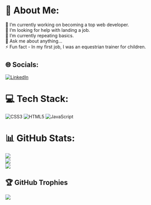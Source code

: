 # 💫 About Me:
🔭 I’m currently working on becoming a top web developer.<br>🤝 I’m looking for help with landing a job.<br>🌱 I’m currently repeating basics.<br>💬 Ask me about anything... <br>⚡ Fun fact - In my first job, I was an equestrian trainer for children.


## 🌐 Socials:
[![LinkedIn](https://img.shields.io/badge/LinkedIn-%230077B5.svg?logo=linkedin&logoColor=white)](https://linkedin.com/in/https://www.linkedin.com/in/hubert-wojnowski-bbb40b209/) 

# 💻 Tech Stack:
![CSS3](https://img.shields.io/badge/css3-%231572B6.svg?style=flat&logo=css3&logoColor=white) ![HTML5](https://img.shields.io/badge/html5-%23E34F26.svg?style=flat&logo=html5&logoColor=white) ![JavaScript](https://img.shields.io/badge/javascript-%23323330.svg?style=flat&logo=javascript&logoColor=%23F7DF1E)
# 📊 GitHub Stats:
![](https://github-readme-stats.vercel.app/api?username=HubertWojnowski&theme=blueberry&hide_border=true&include_all_commits=true&count_private=false)<br/>
![](https://github-readme-streak-stats.herokuapp.com/?user=HubertWojnowski&theme=blueberry&hide_border=true)<br/>
![](https://github-readme-stats.vercel.app/api/top-langs/?username=HubertWojnowski&theme=blueberry&hide_border=true&include_all_commits=true&count_private=false&layout=compact)

## 🏆 GitHub Trophies
![](https://github-profile-trophy.vercel.app/?username=HubertWojnowski&theme=radical&no-frame=true&no-bg=true&margin-w=4)

<!-- Proudly created with GPRM ( https://gprm.itsvg.in ) -->
